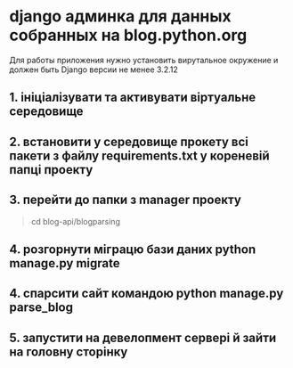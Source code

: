 # django админка для данных собранных на blog.python.org

Для работы приложения нужно установить вирутальное окружение и должен быть Django версии не менее 3.2.12

## 1. ініціалізувати та активувати віртуальне середовище

## 2. встановити у середовище прокету всі пакети з файлу requirements.txt у кореневій папці проекту
## 3. перейти до папки з manager проекту 
> cd blog-api/blogparsing
## 4. розгорнути міграцю бази даних python manage.py migrate 
## 4. спарсити сайт командою python manage.py parse_blog
## 5. запустити на девелопмент сервері й зайти на головну сторінку
